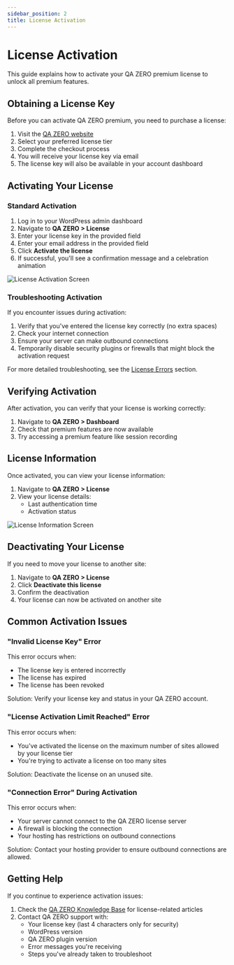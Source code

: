 ```yaml
---
sidebar_position: 2
title: License Activation
---
```


# License Activation

This guide explains how to activate your QA ZERO premium license to unlock all premium features.

## Obtaining a License Key

Before you can activate QA ZERO premium, you need to purchase a license:

1. Visit the [QA ZERO website](https://qazero.com/pricing)
2. Select your preferred license tier
3. Complete the checkout process
4. You will receive your license key via email
5. The license key will also be available in your account dashboard

## Activating Your License

### Standard Activation

1. Log in to your WordPress admin dashboard
2. Navigate to **QA ZERO > License**
3. Enter your license key in the provided field
4. Enter your email address in the provided field
5. Click **Activate the license**
6. If successful, you'll see a confirmation message and a celebration animation

![License Activation Screen](/img/placeholder-image.png)

### Troubleshooting Activation

If you encounter issues during activation:

1. Verify that you've entered the license key correctly (no extra spaces)
2. Check your internet connection
3. Ensure your server can make outbound connections
4. Temporarily disable security plugins or firewalls that might block the activation request

For more detailed troubleshooting, see the [License Errors](/docs/user-manual/troubleshooting/license-errors) section.

## Verifying Activation

After activation, you can verify that your license is working correctly:

1. Navigate to **QA ZERO > Dashboard**
2. Check that premium features are now available
3. Try accessing a premium feature like session recording

## License Information

Once activated, you can view your license information:

1. Navigate to **QA ZERO > License**
2. View your license details:
   - Last authentication time
   - Activation status

![License Information Screen](/img/placeholder-image.png)

## Deactivating Your License

If you need to move your license to another site:

1. Navigate to **QA ZERO > License**
2. Click **Deactivate this license**
3. Confirm the deactivation
4. Your license can now be activated on another site

## Common Activation Issues

### "Invalid License Key" Error

This error occurs when:
- The license key is entered incorrectly
- The license has expired
- The license has been revoked

Solution: Verify your license key and status in your QA ZERO account.

### "License Activation Limit Reached" Error

This error occurs when:
- You've activated the license on the maximum number of sites allowed by your license tier
- You're trying to activate a license on too many sites

Solution: Deactivate the license on an unused site.

### "Connection Error" During Activation

This error occurs when:
- Your server cannot connect to the QA ZERO license server
- A firewall is blocking the connection
- Your hosting has restrictions on outbound connections

Solution: Contact your hosting provider to ensure outbound connections are allowed.

## Getting Help

If you continue to experience activation issues:

1. Check the [QA ZERO Knowledge Base](https://qazero.com/kb/) for license-related articles
2. Contact QA ZERO support with:
   - Your license key (last 4 characters only for security)
   - WordPress version
   - QA ZERO plugin version
   - Error messages you're receiving
   - Steps you've already taken to troubleshoot
